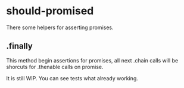 should-promised
===============

There some helpers for asserting promises.

## .finally

This method begin assertions for promises, all next .chain calls will be shorcuts for .thenable calls on promise.

It is still WIP. You can see tests what already working.